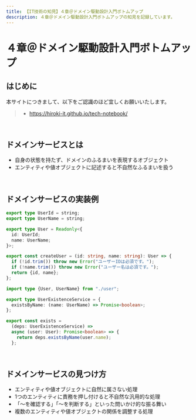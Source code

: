 ```yaml
---
title: 【IT技術の知見】４章＠ドメイン駆動設計入門ボトムアップ
description: ４章＠ドメイン駆動設計入門ボトムアップの知見を記録しています。
---
```


# ４章＠ドメイン駆動設計入門ボトムアップ

## はじめに

本サイトにつきまして、以下をご認識のほど宜しくお願いいたします。

> - https://hiroki-it.github.io/tech-notebook/

<br>

## ドメインサービスとは

- 自身の状態を持たず、ドメインのふるまいを表現するオブジェクト
- エンティティや値オブジェクトに記述すると不自然なふるまいを扱う

<br>

## ドメインサービスの実装例

```typescript
export type UserId = string;
export type UserName = string;

export type User = Readonly<{
  id: UserId;
  name: UserName;
}>;

export const createUser = (id: string, name: string): User => {
  if (!id.trim()) throw new Error("ユーザーIDは必須です。");
  if (!name.trim()) throw new Error("ユーザー名は必須です。");
  return {id, name};
};
```

```typescript
import type {User, UserName} from "./user";

export type UserExistenceService = {
  existsByName: (name: UserName) => Promise<boolean>;
};

export const exists =
  (deps: UserExistenceService) =>
  async (user: User): Promise<boolean> => {
    return deps.existsByName(user.name);
  };
```

<br>

## ドメインサービスの見つけ方

- エンティティや値オブジェクトに自然に属さない処理
- 1つのエンティティに責務を押し付けると不自然な汎用的な処理
- 「〜を確認する」「〜を判断する」といった問いかけ的な振る舞い
- 複数のエンティティや値オブジェクトの関係を調整する処理
